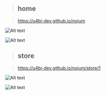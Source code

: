 > ## home

> https://u4bi-dev.github.io/nojum

![Alt text](https://drive.google.com/uc?export=view&id=0B3XkfYbZArSfZno0Z0wyV05BUUU)

![Alt text](https://drive.google.com/uc?export=view&id=0B3XkfYbZArSfanRiVkFnTWZheDg)

> ## store

> https://u4bi-dev.github.io/nojum/store/1

![Alt text](https://drive.google.com/uc?export=view&id=0B3XkfYbZArSfY1g3dnJLd0hJT1k)

![Alt text](https://drive.google.com/uc?export=view&id=0B3XkfYbZArSfYVV6RllJZGpCV1E)
